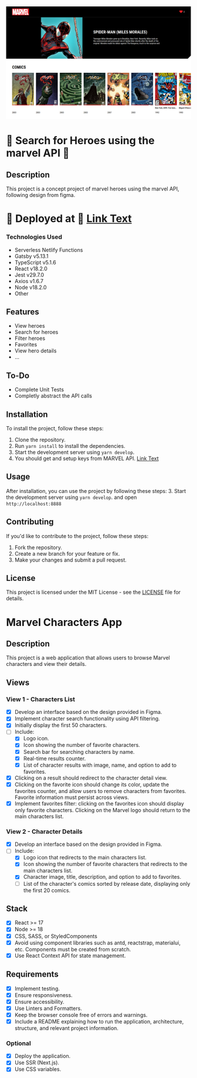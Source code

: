 ![Marverl Heroes Concept Project](./static/Pasted%20image.png)

# 🚀 Search for Heroes using the marvel API 🚀

## Description
This project is a concept project of marvel heroes using the marvel API, following design from figma.

# 🚀 Deployed at 🚀 [Link Text](https://marvel-heroes-zara.netlify.app)

### Technologies Used
- Serverless Netlify Functions
- Gatsby v5.13.1
- TypeScript v5.1.6
- React v18.2.0
- Jest v29.7.0
- Axios v1.6.7
- Node v18.2.0
- Other 

## Features
- View heroes
- Search for heroes
- Filter heroes
- Favorites
- View hero details
- ...

## To-Do
- Complete Unit Tests
- Completly abstract the API calls

## Installation
To install the project, follow these steps:
1. Clone the repository.
2. Run `yarn install` to install the dependencies.
3. Start the development server using `yarn develop`.
4. You should get and setup keys from MARVEL API. [Link Text](https://developer.marvel.com/account)

## Usage
After installation, you can use the project by following these steps:
3. Start the development server using `yarn develop`. and open `http://localhost:8888`

## Contributing
If you'd like to contribute to the project, follow these steps:
1. Fork the repository.
2. Create a new branch for your feature or fix.
3. Make your changes and submit a pull request.

## License
This project is licensed under the MIT License - see the [LICENSE](./LICENSE) file for details.


# Marvel Characters App

## Description

This project is a web application that allows users to browse Marvel characters and view their details.

## Views

### View 1 - Characters List

- [x] Develop an interface based on the design provided in Figma.
- [x] Implement character search functionality using API filtering.
- [x] Initially display the first 50 characters.
- [ ] Include:
  - [x] Logo icon.
  - [x] Icon showing the number of favorite characters.
  - [x] Search bar for searching characters by name.
  - [x] Real-time results counter.
  - [x] List of character results with image, name, and option to add to favorites.
- [x] Clicking on a result should redirect to the character detail view.
- [x] Clicking on the favorite icon should change its color, update the favorites counter, and allow users to remove characters from favorites. Favorite information must persist across views.
- [x] Implement favorites filter: clicking on the favorites icon should display only favorite characters. Clicking on the Marvel logo should return to the main characters list.

### View 2 - Character Details

- [x] Develop an interface based on the design provided in Figma.
- [ ] Include:
  - [x] Logo icon that redirects to the main characters list.
  - [x] Icon showing the number of favorite characters that redirects to the main characters list.
  - [x] Character image, title, description, and option to add to favorites.
  - [ ] List of the character's comics sorted by release date, displaying only the first 20 comics.

## Stack

- [x] React >= 17
- [x] Node >= 18
- [x] CSS, SASS, or StyledComponents
- [x] Avoid using component libraries such as antd, reactstrap, materialui, etc. Components must be created from scratch.
- [x] Use React Context API for state management.

## Requirements

- [x] Implement testing.
- [x] Ensure responsiveness.
- [x] Ensure accessibility.
- [x] Use Linters and Formatters.
- [x] Keep the browser console free of errors and warnings.
- [x] Include a README explaining how to run the application, architecture, structure, and relevant project information.

### Optional

- [x] Deploy the application.
- [x] Use SSR (Next.js).
- [x] Use CSS variables.
